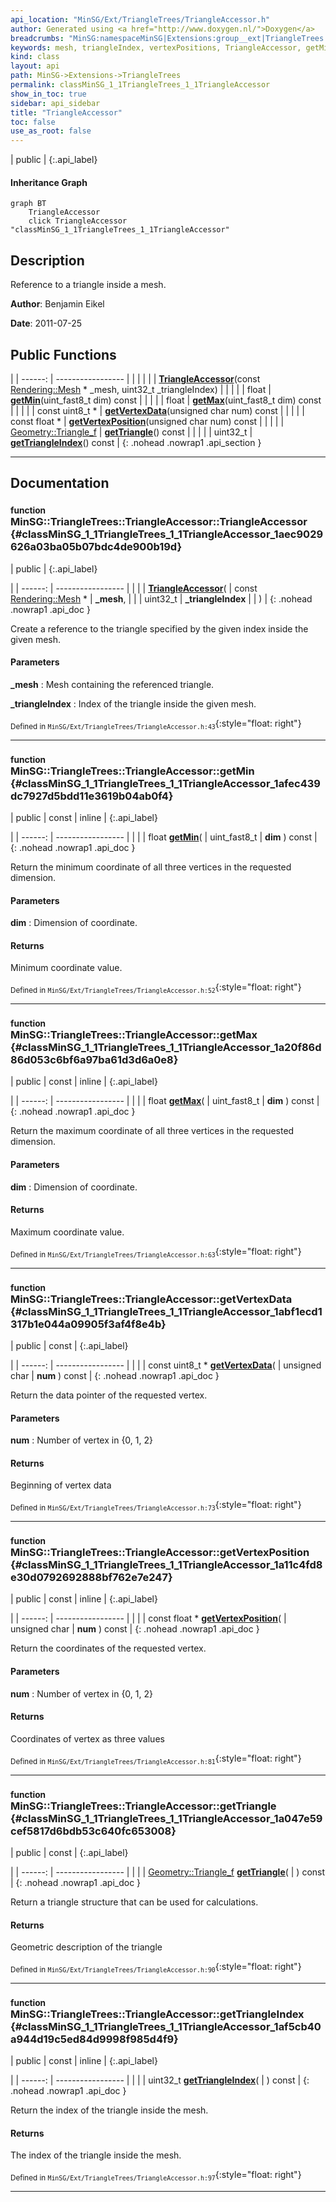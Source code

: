 ```yaml
---
api_location: "MinSG/Ext/TriangleTrees/TriangleAccessor.h"
author: Generated using <a href="http://www.doxygen.nl/">Doxygen</a>
breadcrumbs: "MinSG:namespaceMinSG|Extensions:group__ext|TriangleTrees:namespaceMinSG_1_1TriangleTrees"
keywords: mesh, triangleIndex, vertexPositions, TriangleAccessor, getMin, getMax, getVertexData, getVertexPosition, getTriangle, getTriangleIndex
kind: class
layout: api
path: MinSG->Extensions->TriangleTrees
permalink: classMinSG_1_1TriangleTrees_1_1TriangleAccessor
show_in_toc: true
sidebar: api_sidebar
title: "TriangleAccessor"
toc: false
use_as_root: false
---
```


| public |
{:.api_label}

#### Inheritance Graph

```mermaid
graph BT
	TriangleAccessor
	click TriangleAccessor "classMinSG_1_1TriangleTrees_1_1TriangleAccessor"
```

## Description



Reference to a triangle inside a mesh.



**Author**: Benjamin Eikel



**Date**: 2011-07-25





## Public Functions

|
| ------: | ----------------- |
|  | |
|  | **[TriangleAccessor](#classMinSG_1_1TriangleTrees_1_1TriangleAccessor_1aec9029626a03ba05b07bdc4de900b19d)**(const [Rendering::Mesh](classRendering_1_1Mesh) * _mesh, uint32_t _triangleIndex) |
|  | |
| float | **[getMin](#classMinSG_1_1TriangleTrees_1_1TriangleAccessor_1afec439dc7927d5bdd11e3619b04ab0f4)**(uint_fast8_t dim) const |
|  | |
| float | **[getMax](#classMinSG_1_1TriangleTrees_1_1TriangleAccessor_1a20f86d86d053c6bf6a97ba61d3d6a0e8)**(uint_fast8_t dim) const |
|  | |
| const uint8_t * | **[getVertexData](#classMinSG_1_1TriangleTrees_1_1TriangleAccessor_1abf1ecd1317b1e044a09905f3af4f8e4b)**(unsigned char num) const |
|  | |
| const float * | **[getVertexPosition](#classMinSG_1_1TriangleTrees_1_1TriangleAccessor_1a11c4fd8e30d0792692888bf762e7e247)**(unsigned char num) const |
|  | |
| [Geometry::Triangle_f](namespaceGeometry#namespaceGeometry_1a0d9198639b0c7f51f3cf504cbcfb7ec6) | **[getTriangle](#classMinSG_1_1TriangleTrees_1_1TriangleAccessor_1a047e59cef5817d6bdb53c640fc653008)**() const |
|  | |
| uint32_t | **[getTriangleIndex](#classMinSG_1_1TriangleTrees_1_1TriangleAccessor_1af5cb40a944d19c5ed84d9998f985d4f9)**() const |
{: .nohead .nowrap1 .api_section }


-------------------------------------------------------------------

## Documentation

### <small>function</small><br/> MinSG::TriangleTrees::TriangleAccessor::TriangleAccessor {#classMinSG_1_1TriangleTrees_1_1TriangleAccessor_1aec9029626a03ba05b07bdc4de900b19d}

| public |
{:.api_label}

|
| ------: | ----------------- |
|  |
|  **[TriangleAccessor](#classMinSG_1_1TriangleTrees_1_1TriangleAccessor_1aec9029626a03ba05b07bdc4de900b19d)**( | const [Rendering::Mesh](classRendering_1_1Mesh) * | **_mesh**, |
| | uint32_t | **_triangleIndex** |
|   ) |
{: .nohead .nowrap1 .api_doc }



Create a reference to the triangle specified by the given index inside the given mesh.


#### Parameters
**_mesh**
:  Mesh containing the referenced triangle.



**_triangleIndex**
:  Index of the triangle inside the given mesh.







<sub>Defined in `MinSG/Ext/TriangleTrees/TriangleAccessor.h:43`</sub>{:style="float: right"}

-------------------------------------------------------------------

### <small>function</small><br/> MinSG::TriangleTrees::TriangleAccessor::getMin {#classMinSG_1_1TriangleTrees_1_1TriangleAccessor_1afec439dc7927d5bdd11e3619b04ab0f4}

| public | const | inline |
{:.api_label}

|
| ------: | ----------------- |
|  |
| float **[getMin](#classMinSG_1_1TriangleTrees_1_1TriangleAccessor_1afec439dc7927d5bdd11e3619b04ab0f4)**( | uint_fast8_t | **dim** ) const |
{: .nohead .nowrap1 .api_doc }



Return the minimum coordinate of all three vertices in the requested dimension.


#### Parameters
**dim**
:  Dimension of coordinate.




#### Returns
Minimum coordinate value.





<sub>Defined in `MinSG/Ext/TriangleTrees/TriangleAccessor.h:52`</sub>{:style="float: right"}

-------------------------------------------------------------------

### <small>function</small><br/> MinSG::TriangleTrees::TriangleAccessor::getMax {#classMinSG_1_1TriangleTrees_1_1TriangleAccessor_1a20f86d86d053c6bf6a97ba61d3d6a0e8}

| public | const | inline |
{:.api_label}

|
| ------: | ----------------- |
|  |
| float **[getMax](#classMinSG_1_1TriangleTrees_1_1TriangleAccessor_1a20f86d86d053c6bf6a97ba61d3d6a0e8)**( | uint_fast8_t | **dim** ) const |
{: .nohead .nowrap1 .api_doc }



Return the maximum coordinate of all three vertices in the requested dimension.


#### Parameters
**dim**
:  Dimension of coordinate.




#### Returns
Maximum coordinate value.





<sub>Defined in `MinSG/Ext/TriangleTrees/TriangleAccessor.h:63`</sub>{:style="float: right"}

-------------------------------------------------------------------

### <small>function</small><br/> MinSG::TriangleTrees::TriangleAccessor::getVertexData {#classMinSG_1_1TriangleTrees_1_1TriangleAccessor_1abf1ecd1317b1e044a09905f3af4f8e4b}

| public | const |
{:.api_label}

|
| ------: | ----------------- |
|  |
| const uint8_t * **[getVertexData](#classMinSG_1_1TriangleTrees_1_1TriangleAccessor_1abf1ecd1317b1e044a09905f3af4f8e4b)**( | unsigned char | **num** ) const |
{: .nohead .nowrap1 .api_doc }



Return the data pointer of the requested vertex.


#### Parameters
**num**
:  Number of vertex in {0, 1, 2}




#### Returns
Beginning of vertex data





<sub>Defined in `MinSG/Ext/TriangleTrees/TriangleAccessor.h:73`</sub>{:style="float: right"}

-------------------------------------------------------------------

### <small>function</small><br/> MinSG::TriangleTrees::TriangleAccessor::getVertexPosition {#classMinSG_1_1TriangleTrees_1_1TriangleAccessor_1a11c4fd8e30d0792692888bf762e7e247}

| public | const | inline |
{:.api_label}

|
| ------: | ----------------- |
|  |
| const float * **[getVertexPosition](#classMinSG_1_1TriangleTrees_1_1TriangleAccessor_1a11c4fd8e30d0792692888bf762e7e247)**( | unsigned char | **num** ) const |
{: .nohead .nowrap1 .api_doc }



Return the coordinates of the requested vertex.


#### Parameters
**num**
:  Number of vertex in {0, 1, 2}




#### Returns
Coordinates of vertex as three values





<sub>Defined in `MinSG/Ext/TriangleTrees/TriangleAccessor.h:81`</sub>{:style="float: right"}

-------------------------------------------------------------------

### <small>function</small><br/> MinSG::TriangleTrees::TriangleAccessor::getTriangle {#classMinSG_1_1TriangleTrees_1_1TriangleAccessor_1a047e59cef5817d6bdb53c640fc653008}

| public | const |
{:.api_label}

|
| ------: | ----------------- |
|  |
| [Geometry::Triangle_f](namespaceGeometry#namespaceGeometry_1a0d9198639b0c7f51f3cf504cbcfb7ec6) **[getTriangle](#classMinSG_1_1TriangleTrees_1_1TriangleAccessor_1a047e59cef5817d6bdb53c640fc653008)**( |  ) const |
{: .nohead .nowrap1 .api_doc }



Return a triangle structure that can be used for calculations.


#### Returns
Geometric description of the triangle





<sub>Defined in `MinSG/Ext/TriangleTrees/TriangleAccessor.h:90`</sub>{:style="float: right"}

-------------------------------------------------------------------

### <small>function</small><br/> MinSG::TriangleTrees::TriangleAccessor::getTriangleIndex {#classMinSG_1_1TriangleTrees_1_1TriangleAccessor_1af5cb40a944d19c5ed84d9998f985d4f9}

| public | const | inline |
{:.api_label}

|
| ------: | ----------------- |
|  |
| uint32_t **[getTriangleIndex](#classMinSG_1_1TriangleTrees_1_1TriangleAccessor_1af5cb40a944d19c5ed84d9998f985d4f9)**( |  ) const |
{: .nohead .nowrap1 .api_doc }



Return the index of the triangle inside the mesh.


#### Returns
The index of the triangle inside the mesh.





<sub>Defined in `MinSG/Ext/TriangleTrees/TriangleAccessor.h:97`</sub>{:style="float: right"}

-------------------------------------------------------------------

